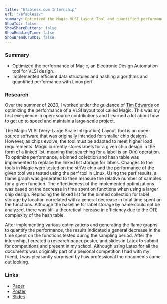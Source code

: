 ```yaml
---
title: "Efabless.com Internship"
url: "/efabless/"
summary: Optimized the Magic VLSI Layout Tool and quantified performance gains.
ShowToc: false
ShowShareButtons: false
ShowReadingTime: false
ShowBreadCrumbs: false
---
```


### Summary

- Optimized the performance of Magic, an Electronic Design Automation tool for VLSI design.
- Implemented efficient data structures and hashing algorithms and quantified performance with Linux perf.

### Research

Over the summer of 2020, I worked under the guidance of [Tim Edwards](http://opencircuitdesign.com/~tim/) on optimizing the performance of a VLSI layout tool called Magic. This was my first exerpience in open-source contributions and I learned a lot about how to get up to speed and maintain a large-scale project.

The Magic VLSI (Very-Large Scale Integration) Layout Tool is an open-source software that was originally intended for
smaller chip designs. However, as chips evolve, the tool must be adapted to meet higher load requirements. Magic currently stores
labels for a given chip design in the form of a linked list, meaning that searching for a label is an O(n) operation. To optimize
performance, a binned collection and hash table was implemented to replace the linked list storage for labels. Changes to the
tools in Magic were tested on the striVe chip and the performance of the given tool was tested using the perf tool in Linux.
Using the perf results, a flame graph was generated to then measure the relative number of samples for a given function. The
effectiveness of the implemented optimizations was based on the decrease in time spent on functions when using a larger chip
design. Replacing the linked list for the binned collection for label storage by location correlated with a general decrease in total
time spent on the functions. Although the baseline for label storage by name could not be analyzed, there was still a theoretical
increase in efficiency due to the O(1) complexity of the hash table.

After implementing various optimizations and generating the flame graphs to quantify the performance, the results indicated a general decrease in the time spent on the functions tested during the sampling period. After the internship, I created a research paper, poster, and slides in Latex to submit for competitions and present in my school. Although using Latex for all the documents was originally part of a personal competition I had with my friend, I was pleasantly surprised by how professional the documents came out looking.

### Links
- [Paper](/efabless_paper.pdf)
- [Poster](/efabless_poster.pdf)
- [Slides](/efabless_slides.pdf)